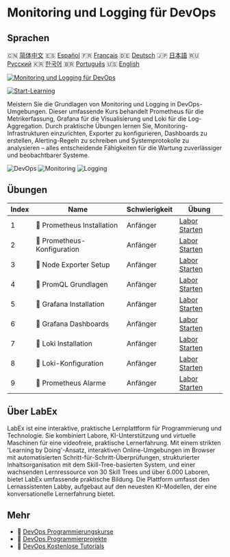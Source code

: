 # Monitoring und Logging für DevOps

## Sprachen

🇨🇳 [简体中文](README_zh.md) 🇪🇸 [Español](README_es.md) 🇫🇷 [Français](README_fr.md) 🇩🇪 [Deutsch](README_de.md) 🇯🇵 [日本語](README_ja.md) 🇷🇺 [Русский](README_ru.md) 🇰🇷 [한국어](README_ko.md) 🇧🇷 [Português](README_pt.md) 🇺🇸 [English](README.md) 

[![Monitoring und Logging für DevOps](https://cover-creator.labex.io/monitoring-and-logging-for-devops.png?lang=de)](https://labex.io/de/courses/monitoring-and-logging-for-devops)

[![Start-Learning](https://img.shields.io/badge/Start-Learning-whitesmoke?style=for-the-badge)](https://labex.io/de/courses/monitoring-and-logging-for-devops)

Meistern Sie die Grundlagen von Monitoring und Logging in DevOps-Umgebungen. Dieser umfassende Kurs behandelt Prometheus für die Metrikerfassung, Grafana für die Visualisierung und Loki für die Log-Aggregation. Durch praktische Übungen lernen Sie, Monitoring-Infrastrukturen einzurichten, Exporter zu konfigurieren, Dashboards zu erstellen, Alerting-Regeln zu schreiben und Systemprotokolle zu analysieren – alles entscheidende Fähigkeiten für die Wartung zuverlässiger und beobachtbarer Systeme.

![DevOps](https://img.shields.io/badge/DevOps-whitesmoke?style=for-the-badge&logo=devops)
![Monitoring](https://img.shields.io/badge/Monitoring-whitesmoke?style=for-the-badge&logo=monitoring)
![Logging](https://img.shields.io/badge/Logging-whitesmoke?style=for-the-badge&logo=logging)


## Übungen

|   Index | Name                         | Schwierigkeit   | Übung                                                                                                            |
|---------|------------------------------|-----------------|------------------------------------------------------------------------------------------------------------------|
|       1 | 📖  Prometheus Installation  | Anfänger        | <a target='_blank' href='https://labex.io/de/tutorials/docker-prometheus-installation-601811'>Labor Starten</a>  |
|       2 | 📖  Prometheus-Konfiguration | Anfänger        | <a target='_blank' href='https://labex.io/de/tutorials/docker-prometheus-configuration-601818'>Labor Starten</a> |
|       3 | 📖  Node Exporter Setup      | Anfänger        | <a target='_blank' href='https://labex.io/de/tutorials/docker-node-exporter-setup-601825'>Labor Starten</a>      |
|       4 | 📖  PromQL Grundlagen        | Anfänger        | <a target='_blank' href='https://labex.io/de/tutorials/docker-promql-basics-601827'>Labor Starten</a>            |
|       5 | 📖  Grafana Installation     | Anfänger        | <a target='_blank' href='https://labex.io/de/tutorials/docker-grafana-installation-601822'>Labor Starten</a>     |
|       6 | 📖  Grafana Dashboards       | Anfänger        | <a target='_blank' href='https://labex.io/de/tutorials/docker-grafana-dashboards-601821'>Labor Starten</a>       |
|       7 | 📖  Loki Installation        | Anfänger        | <a target='_blank' href='https://labex.io/de/tutorials/docker-loki-installation-601824'>Labor Starten</a>        |
|       8 | 📖  Loki-Konfiguration       | Anfänger        | <a target='_blank' href='https://labex.io/de/tutorials/docker-loki-configuration-601823'>Labor Starten</a>       |
|       9 | 📖  Prometheus Alarme        | Anfänger        | <a target='_blank' href='https://labex.io/de/tutorials/docker-prometheus-alerts-601826'>Labor Starten</a>        |

## Über LabEx

LabEx ist eine interaktive, praktische Lernplattform für Programmierung und Technologie. Sie kombiniert Labore, KI-Unterstützung und virtuelle Maschinen für eine videofreie, praktische Lernerfahrung. Mit einem strikten 'Learning by Doing'-Ansatz, interaktiven Online-Umgebungen im Browser mit automatisierten Schritt-für-Schritt-Überprüfungen, strukturierter Inhaltsorganisation mit dem Skill-Tree-basierten System, und einer wachsenden Lernressource von 30 Skill Trees und über 6.000 Laboren, bietet LabEx umfassende praktische Bildung. Die Plattform umfasst den Lernassistenten Labby, aufgebaut auf den neuesten KI-Modellen, der eine konversationelle Lernerfahrung bietet.

## Mehr

- 🔗 [DevOps Programmierungskurse](https://github.com/labex-labs/awesome-programming-courses)
- 🔗 [DevOps Programmierprojekte](https://github.com/labex-labs/awesome-programming-projects)
- 🔗 [DevOps Kostenlose Tutorials](https://github.com/labex-labs/devops-free-tutorials)

